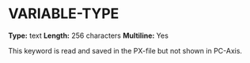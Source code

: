 # VARIABLE-TYPE
**Type:** text
**Length:** 256 characters
**Multiline:** Yes

This keyword is read and saved in the PX-file but not shown in PC-Axis.
